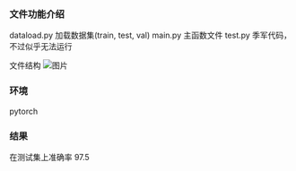 ### 文件功能介绍

dataload.py 加载数据集(train, test, val)
main.py 主函数文件
test.py 季军代码，不过似乎无法运行

文件结构
![图片](consolexinhun.test.upcdn.net/20200628212721.png)

### 环境
pytorch


### 结果

在测试集上准确率 97.5
